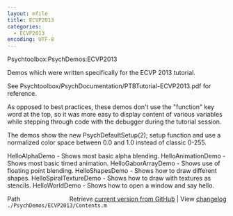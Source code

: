 ```yaml
---
layout: mfile
title: ECVP2013
categories:
  - ECVP2013
encoding: UTF-8
---
```


Psychtoolbox:PsychDemos:ECVP2013

Demos which were written specifically for the ECVP 2013 tutorial.

See Psychtoolbox/PsychDocumentation/PTBTutorial-ECVP2013.pdf for
reference.

As opposed to best practices, these demos don't use the "function" key
word at the top, so it was more easy to display content of various
variables while stepping through code with the debugger during the
tutorial session.

The demos show the new PsychDefaultSetup\(2\); setup function and use a
normalized color space between 0.0 and 1.0 instead of classic 0-255.


HelloAlphaDemo              - Shows most basic alpha blending.
HelloAnimationDemo          - Shows most basic timed animation.
HelloGaborArrayDemo         - Shows use of floating point blending.
HelloShapesDemo             - Shows how to draw different shapes.
HelloSpiralTextureDemo      - Shows how to draw with textures as stencils.
HelloWorldDemo              - Shows how to open a window and say hello.


<div class="code_header" style="text-align:right;">
  <span style="float:left;">Path&nbsp;&nbsp;</span> <span class="counter">Retrieve <a href=
  "https://raw.github.com/Psychtoolbox-3/Psychtoolbox-3/beta/./PsychDemos/ECVP2013/Contents.m">current version from GitHub</a> | View <a href=
  "https://github.com/Psychtoolbox-3/Psychtoolbox-3/commits/beta/./PsychDemos/ECVP2013/Contents.m">changelog</a></span>
</div>
<div class="code">
  <code>./PsychDemos/ECVP2013/Contents.m</code>
</div>

